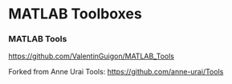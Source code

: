 # MATLAB Toolboxes

### MATLAB Tools
https://github.com/ValentinGuigon/MATLAB_Tools

Forked from Anne Urai Tools: https://github.com/anne-urai/Tools